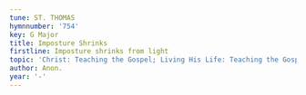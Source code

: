 ```yaml
---
tune: ST. THOMAS
hymnnumber: '754'
key: G Major
title: Imposture Shrinks
firstline: Imposture shrinks from light
topic: 'Christ: Teaching the Gospel; Living His Life: Teaching the Gospel'
author: Anon.
year: '-'
---
```

